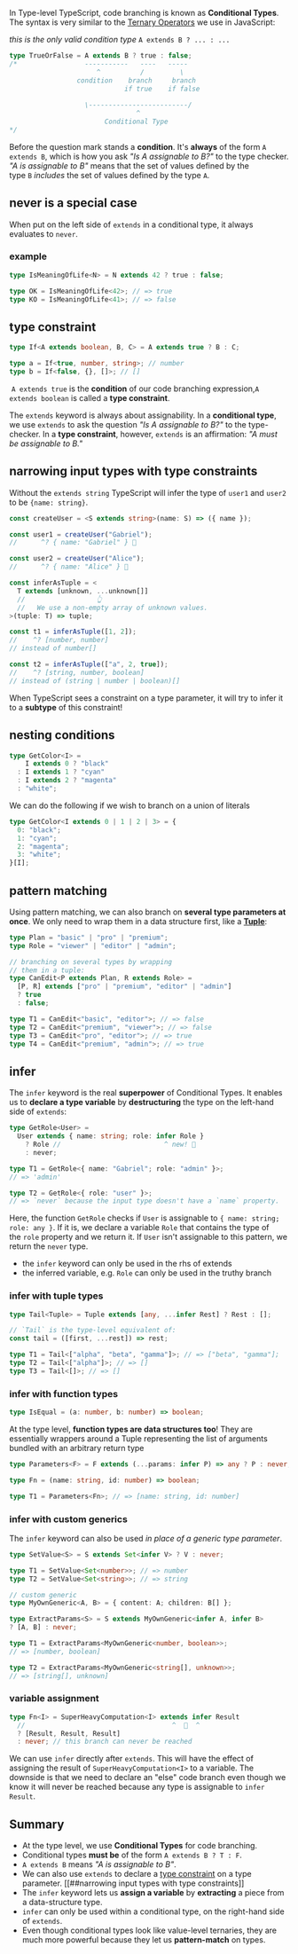 In Type-level TypeScript, code branching is known as **Conditional Types**. The syntax is very similar to the [Ternary Operators](https://developer.mozilla.org/en-US/docs/Web/JavaScript/Reference/Operators/Conditional_Operator) we use in JavaScript:

_this is the only valid condition type_
`A extends B ? ... : ...`

```ts
type TrueOrFalse = A extends B ? true : false;
/*                 -----------   ----   -----
                      ^          /         \
                 condition    branch     branch
                             if true    if false
          
                   \-------------------------/
                                ^
                        Conditional Type
*/
```

Before the question mark stands a **condition**. It's **always** of the form `A extends B`, which is how you ask _"Is A assignable to B?"_ to the type checker.
_"A is assignable to B"_ means that the set of values defined by the type `B` _includes_ the set of values defined by the type `A`.

## never is a special case
When put on the left side of `extends` in a conditional type, it always evaluates to `never`. 

### example
```ts
type IsMeaningOfLife<N> = N extends 42 ? true : false;

type OK = IsMeaningOfLife<42>; // => true
type KO = IsMeaningOfLife<41>; // => false
```

## type constraint
```ts
type If<A extends boolean, B, C> = A extends true ? B : C;

type a = If<true, number, string>; // number
type b = If<false, {}, []>; // []
```
 `A extends true` is the **condition** of our code branching expression,`A extends boolean` is called a **type constraint**.

The `extends` keyword is always about assignability. In a **conditional type**, we use `extends` to ask the question _"Is A assignable to B?"_ to the type-checker. In a **type constraint**, however, `extends` is an affirmation: _"A must be assignable to B."_

## narrowing input types with type constraints
Without the `extends string` TypeScript will infer the type of `user1` and `user2` to be `{name: string}`. 
```ts
const createUser = <S extends string>(name: S) => ({ name });

const user1 = createUser("Gabriel");
//      ^? { name: "Gabriel" } 🎊

const user2 = createUser("Alice");
//      ^? { name: "Alice" } 🎈
```

```ts
const inferAsTuple = <
  T extends [unknown, ...unknown[]]
  //                  👆
  //   We use a non-empty array of unknown values.
>(tuple: T) => tuple;

const t1 = inferAsTuple([1, 2]);
//    ^? [number, number]
// instead of number[]

const t2 = inferAsTuple(["a", 2, true]);
//    ^? [string, number, boolean]
// instead of (string | number | boolean)[]
```

When TypeScript sees a constraint on a type parameter, it will try to infer it to a **subtype** of this constraint!

## nesting conditions
```ts
type GetColor<I> =
    I extends 0 ? "black"
  : I extends 1 ? "cyan"
  : I extends 2 ? "magenta"
  : "white";
```

We can do the following if we wish to branch on a union of literals
```ts
type GetColor<I extends 0 | 1 | 2 | 3> = {
  0: "black";
  1: "cyan";
  2: "magenta";
  3: "white";
}[I];
```

## pattern matching
Using pattern matching, we can also branch on **several type parameters at once**. We only need to wrap them in a data structure first, like a [**Tuple**](https://type-level-typescript.com/arrays-and-tuples#tuples):
```ts
type Plan = "basic" | "pro" | "premium";
type Role = "viewer" | "editor" | "admin";

// branching on several types by wrapping
// them in a tuple:
type CanEdit<P extends Plan, R extends Role> =
  [P, R] extends ["pro" | "premium", "editor" | "admin"]
  ? true
  : false;

type T1 = CanEdit<"basic", "editor">; // => false
type T2 = CanEdit<"premium", "viewer">; // => false
type T3 = CanEdit<"pro", "editor">; // => true
type T4 = CanEdit<"premium", "admin">; // => true
```

## infer
The `infer` keyword is the real **superpower** of Conditional Types. It enables us to **declare a type variable** by **destructuring** the type on the left-hand side of `extends`:
```ts
type GetRole<User> =
  User extends { name: string; role: infer Role }
    ? Role //                          ^ new! 🤔
    : never;

type T1 = GetRole<{ name: "Gabriel"; role: "admin" }>;
// => 'admin'

type T2 = GetRole<{ role: "user" }>;
// => `never` because the input type doesn't have a `name` property.
```
Here, the function `GetRole` checks if `User` is assignable to `{ name: string; role: any }`. If it is, we declare a variable `Role` that contains the type of the `role` property and we return it. If `User` isn't assignable to this pattern, we return the `never` type.
- the `infer` keyword can only be used in the rhs of extends
- the inferred variable, e.g. `Role` can only be used in the truthy branch

### infer with tuple types
```ts
type Tail<Tuple> = Tuple extends [any, ...infer Rest] ? Rest : [];

// `Tail` is the type-level equivalent of:
const tail = ([first, ...rest]) => rest;

type T1 = Tail<["alpha", "beta", "gamma"]>; // => ["beta", "gamma"];
type T2 = Tail<["alpha"]>; // => []
type T3 = Tail<[]>; // => []
```

### infer with function types
```ts
type IsEqual = (a: number, b: number) => boolean;
```
At the type level, **function types are data structures too**!
They are essentially wrappers around a Tuple representing the list of arguments bundled with an arbitrary return type
```ts
type Parameters<F> = F extends (...params: infer P) => any ? P : never;

type Fn = (name: string, id: number) => boolean;

type T1 = Parameters<Fn>; // => [name: string, id: number]
```

### infer with custom generics
The `infer` keyword can also be used _in place of a generic type parameter_.
```ts
type SetValue<S> = S extends Set<infer V> ? V : never;

type T1 = SetValue<Set<number>>; // => number
type T2 = SetValue<Set<string>>; // => string

// custom generic
type MyOwnGeneric<A, B> = { content: A; children: B[] };

type ExtractParams<S> = S extends MyOwnGeneric<infer A, infer B>
? [A, B] : never;

type T1 = ExtractParams<MyOwnGeneric<number, boolean>>;
// => [number, boolean]

type T2 = ExtractParams<MyOwnGeneric<string[], unknown>>;
// => [string[], unknown]
```

### variable assignment
```ts
type Fn<I> = SuperHeavyComputation<I> extends infer Result
  //                                     ^  🤯  ^ 
  ? [Result, Result, Result]
  : never; // this branch can never be reached
```
We can use `infer` directly after `extends`. This will have the effect of assigning the result of `SuperHeavyComputation<I>` to a variable. The downside is that we need to declare an "else" code branch even though we know it will never be reached because any type is assignable to `infer Result`.

## Summary
- At the type level, we use **Conditional Types** for code branching.
- Conditional types **must be** of the form `A extends B ? T : F`.
- `A extends B` means _"A is assignable to B"_.
- We can also use `extends` to declare a [type constraint](https://type-level-typescript.com/members/conditional-types#type-constraints-with-extends) on a type parameter. [[##narrowing input types with type constraints]]
- The `infer` keyword lets us **assign a variable** by **extracting** a piece from a data-structure type.
- `infer` can only be used within a conditional type, on the right-hand side of `extends`.
- Even though conditional types look like value-level ternaries, they are much more powerful because they let us **pattern-match** on types.